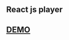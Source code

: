 React js player
---------------

[DEMO](https://playlist-songs.herokuapp.com/)
-----------------------------------------------
